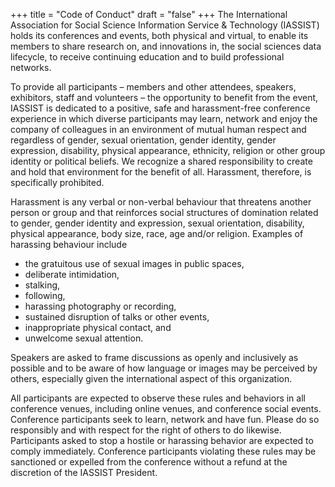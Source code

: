 +++
title = "Code of Conduct"
draft = "false"
+++
The International Association for Social Science Information Service & Technology (IASSIST) holds its conferences and events, both physical and virtual, to enable its members to share research on, and innovations in, the social sciences data lifecycle, to receive continuing education and to build professional networks.

To provide all participants – members and other attendees, speakers, exhibitors, staff and volunteers – the opportunity to benefit from the event, IASSIST is dedicated to a positive, safe and harassment-free conference experience in which diverse participants may learn, network and enjoy the company of colleagues in an environment of mutual human respect and regardless of gender, sexual orientation, gender identity, gender expression, disability, physical appearance, ethnicity, religion or other group identity or political beliefs. We recognize a shared responsibility to create and hold that environment for the benefit of all. Harassment, therefore, is specifically prohibited.

Harassment is any verbal or non-verbal behaviour that threatens another person or group and that reinforces social structures of domination related to gender, gender identity and expression, sexual orientation, disability, physical appearance, body size, race, age and/or religion. Examples of harassing behaviour include

- the gratuitous use of sexual images in public spaces,
- deliberate intimidation,
- stalking,
- following,
- harassing photography or recording,
- sustained disruption of talks or other events,
- inappropriate physical contact, and
- unwelcome sexual attention.

Speakers are asked to frame discussions as openly and inclusively as possible and to be aware of how language or images may be perceived by others, especially given the international aspect of this organization.

All participants are expected to observe these rules and behaviors in all conference venues, including online venues, and conference social events. Conference participants seek to learn, network and have fun. Please do so responsibly and with respect for the right of others to do likewise. Participants asked to stop a hostile or harassing behavior are expected to comply immediately. Conference participants violating these rules may be sanctioned or expelled from the conference without a refund at the discretion of the IASSIST President.
